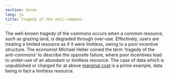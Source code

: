 ```yaml
---
section: terms
lang: ja
title: Tragedy of the anti-commons
---
```


The well-known tragedy of the commons occurs when a common resource, such as grazing land, is degraded through over-use. Effectively, users are treating a limited resource as if it were limitless, owing to a poor incentive structure. The economist Michael Heller coined the term 'tragedy of the anti-commons' to describe the opposite failure, where poor incentives lead to under-use of an abundant or limitless resource. The case of data which is unpublished or charged for at above [marginal cost](/glossary/en/terms/marginal-cost/) is a prime example, data being in fact a limitless resource.